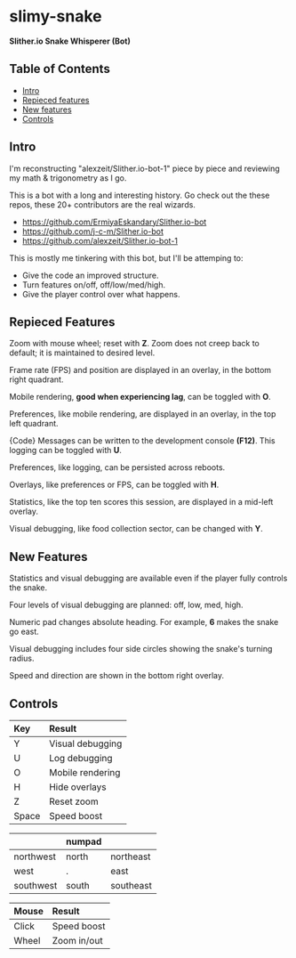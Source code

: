 # slimy-snake
**Slither.io Snake Whisperer (Bot)**

## Table of Contents
- [Intro](https://github.com/jfbarras/slimy-snake#intro)
- [Repieced features](https://github.com/jfbarras/slimy-snake#repieced-features)
- [New features](https://github.com/jfbarras/slimy-snake#new-features)
- [Controls](https://github.com/jfbarras/slimy-snake#controls)

## Intro
I'm reconstructing "alexzeit/Slither.io-bot-1" piece by piece and reviewing my math & trigonometry as I go.

This is a bot with a long and interesting history. Go check out the these repos, these 20+ contributors are the real wizards. 
- https://github.com/ErmiyaEskandary/Slither.io-bot
- https://github.com/j-c-m/Slither.io-bot
- https://github.com/alexzeit/Slither.io-bot-1

This is mostly me tinkering with this bot, but I'll be attemping to:
- Give the code an improved structure.
- Turn features on/off, off/low/med/high.
- Give the player control over what happens.

## Repieced Features
Zoom with mouse wheel; reset with **Z**. Zoom does not creep back to default; it is maintained to desired level.

Frame rate (FPS) and position are displayed in an overlay, in the bottom right quadrant.

Mobile rendering, **good when experiencing lag**, can be toggled with **O**.

Preferences, like mobile rendering, are displayed in an overlay, in the top left quadrant.

{Code} Messages can be written to the development console **(F12)**. This logging can be toggled with **U**.

Preferences, like logging, can be persisted across reboots.

Overlays, like preferences or FPS, can be toggled with **H**.

Statistics, like the top ten scores this session, are displayed in a mid-left overlay.

Visual debugging, like food collection sector, can be changed with **Y**.

## New Features
Statistics and visual debugging are available even if the player fully controls the snake.

Four levels of visual debugging are planned: off, low, med, high.

Numeric pad changes absolute heading. For example, **6** makes the snake go east.

Visual debugging includes four side circles showing the snake's turning radius.

Speed and direction are shown in the bottom right overlay.

## Controls
Key | Result
:---|:---
Y	| Visual debugging
U	| Log debugging
O | Mobile rendering
H | Hide overlays
Z | Reset zoom
Space | Speed boost

&nbsp; | numpad | &nbsp;
-------|--------|--------
northwest	| north | northeast
west | . | east
southwest | south | southeast

Mouse | Result
:---|:---
Click | Speed boost
Wheel | Zoom in/out
